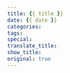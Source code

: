 ```yaml
---
title: {{ title }}
date: {{ date }}
categories:
tags:
special: 
translate_title:
show_title:
original: true
---
```

